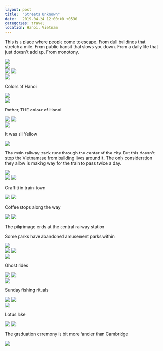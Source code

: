 ```yaml
---
layout: post
title:  "Streets Unknown"
date:   2019-04-24 12:00:00 +0530
categories: travel
location: Hanoi, Vietnam
---
```


This is a place where people come to escape. From dull buildings that stretch a mile. From public transit that slows you down. From a daily life that just doesn't add up. From monotony. 

<div class="post-image">
    <img src="{{site.baseurl}}/img/posts/2019-04-24-streets-unknown/streets/1.jpeg" />
</div>
<div class="post-image">
    <img src="{{site.baseurl}}/img/posts/2019-04-24-streets-unknown/streets/3.jpeg" />
</div>
<div class="post-image post-image--split">
    <img src="{{site.baseurl}}/img/posts/2019-04-24-streets-unknown/streets/2.jpeg" />
    <img src="{{site.baseurl}}/img/posts/2019-04-24-streets-unknown/streets/4.jpeg" />
</div>
<div class="post-image">
    <img src="{{site.baseurl}}/img/posts/2019-04-24-streets-unknown/streets/5.jpeg" />
    <p class="post-image-caption">Colors of Hanoi</p>
</div>


<div class="post-image">
    <img src="{{site.baseurl}}/img/posts/2019-04-24-streets-unknown/yellows/1.jpeg" />
</div>
<div class="post-image">
    <img src="{{site.baseurl}}/img/posts/2019-04-24-streets-unknown/yellows/3.jpeg" />
    <p class="post-image-caption">Rather, THE colour of Hanoi</p>
</div>
<div class="post-image post-image--split">
    <img src="{{site.baseurl}}/img/posts/2019-04-24-streets-unknown/yellows/2.jpeg" />
    <img src="{{site.baseurl}}/img/posts/2019-04-24-streets-unknown/yellows/7.jpeg" />
</div>
<div class="post-image">
    <img src="{{site.baseurl}}/img/posts/2019-04-24-streets-unknown/yellows/4.jpeg" />
    <p class="post-image-caption">It was all Yellow</p>
</div>
<div class="post-image">
    <img src="{{site.baseurl}}/img/posts/2019-04-24-streets-unknown/yellows/6.jpeg" />
</div>


<p>The main railway track runs through the center of the city. But this doesn't stop the Vietnamese from building lives around it. The only consideration they allow is making way for the train to pass twice a day.</p>
<div class="post-image">
    <img src="{{site.baseurl}}/img/posts/2019-04-24-streets-unknown/trains/8.jpg" />
</div>
<div class="post-image post-image--split">
    <img src="{{site.baseurl}}/img/posts/2019-04-24-streets-unknown/trains/9.jpg" />
    <img src="{{site.baseurl}}/img/posts/2019-04-24-streets-unknown/trains/10.jpg" />
    <p class="post-image-caption">Graffiti in train-town</p>
</div>
<div class="post-image post-image--split">
    <img src="{{site.baseurl}}/img/posts/2019-04-24-streets-unknown/trains/5.jpg" />
    <img src="{{site.baseurl}}/img/posts/2019-04-24-streets-unknown/trains/6.jpeg" />
    <p class="post-image-caption">Coffee stops along the way</p>
</div>
<div class="post-image post-image--split">
    <img src="{{site.baseurl}}/img/posts/2019-04-24-streets-unknown/trains/11.jpg" />
    <img src="{{site.baseurl}}/img/posts/2019-04-24-streets-unknown/trains/12.jpg" />
    <p class="post-image-caption">The pilgrimage ends at the central railway station</p>
</div>


<p>Some parks have abandoned amusement parks within</p>
<div class="post-image">
    <img src="{{site.baseurl}}/img/posts/2019-04-24-streets-unknown/park/3.jpg" />
</div>
<div class="post-image post-image--split">
    <img src="{{site.baseurl}}/img/posts/2019-04-24-streets-unknown/park/8.jpg" />
    <img src="{{site.baseurl}}/img/posts/2019-04-24-streets-unknown/park/10.jpg" />
</div>
<div class="post-image">
    <img src="{{site.baseurl}}/img/posts/2019-04-24-streets-unknown/park/7.jpg" />
    <p class="post-image-caption">Ghost rides</p>
</div>
<div class="post-image post-image--split">
    <img src="{{site.baseurl}}/img/posts/2019-04-24-streets-unknown/park/13.jpg" />
    <img src="{{site.baseurl}}/img/posts/2019-04-24-streets-unknown/park/12.jpg" />
</div>
<div class="post-image">
    <img src="{{site.baseurl}}/img/posts/2019-04-24-streets-unknown/park/11.jpg" />
    <p class="post-image-caption">Sunday fishing rituals</p>
</div>


<p></p>
<div class="post-image post-image--split">
    <img src="{{site.baseurl}}/img/posts/2019-04-24-streets-unknown/temple/1.jpg" />
    <img src="{{site.baseurl}}/img/posts/2019-04-24-streets-unknown/temple/2.jpg" />
</div>
<div class="post-image">
    <img src="{{site.baseurl}}/img/posts/2019-04-24-streets-unknown/temple/6.jpg" />
    <p class="post-image-caption">Lotus lake</p>
</div>
<p></p>
<div class="post-image post-image--split">
    <img src="{{site.baseurl}}/img/posts/2019-04-24-streets-unknown/temple/3.jpg" />
    <img src="{{site.baseurl}}/img/posts/2019-04-24-streets-unknown/temple/4.jpg" />
    <p class="post-image-caption">The graduation ceremony is bit more fancier than Cambridge</p>
</div>
<div class="post-image">
    <img src="{{site.baseurl}}/img/posts/2019-04-24-streets-unknown/temple/10.jpg" />
</div>
